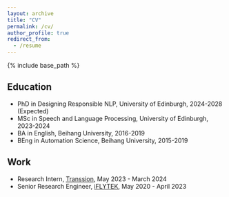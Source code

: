 ```yaml
---
layout: archive
title: "CV"
permalink: /cv/
author_profile: true
redirect_from:
  - /resume
---
```


{% include base_path %}

Education
-----
* PhD in Designing Responsible NLP, University of Edinburgh, 2024-2028 (Expected)
* MSc in Speech and Language Processing, University of Edinburgh, 2023-2024
* BA in English, Beihang University, 2016-2019
* BEng in Automation Science, Beihang University, 2015-2019

Work
-----
* Research Intern, [Transsion](https://www.transsion.com/en), May 2023 - March 2024
  <!-- * Researched/Developed automatic prosody annotation for *Controllable TTS*: [Paper](https://www.isca-archive.org/interspeech_2024/zhong24c_interspeech.html), [Arxiv](https://arxiv.org/abs/2309.05423), [Demo](https://jzmzhong.github.io/Automatic-Prosody-Annotator-With-SSWP-CLAP/), [Code](https://github.com/jzmzhong/Automatic-Prosody-Annotator-with-SSWP-CLAP) -->
  <!-- * Researched the effects of prominence and various duration modules for *Expressive TTS* -->
  <!-- * Advised *English TTS*, *Multilingual G2P*, and *TTS R&D Pipeline* -->
  <!-- * Assisted research on *Unified Front-End*, *G2P*, *Fake Audio Detection* -->
* Senior Research Engineer, [iFLYTEK](https://www.iflytek.com/en/), May 2020 - April 2023
  <!-- * Lead Researcher, Multilingual G2P and TN (for 40+ languages) -->
  <!-- * Researcher & Project Lead, English TTS Upgrade -->
  <!-- * Researcher, On-Device TTS -->

<!-- Skills
======
* Skill 1
* Skill 2
  * Sub-skill 2.1
  * Sub-skill 2.2
  * Sub-skill 2.3
* Skill 3 -->

<!-- Publications
======
  <ul>{% for post in site.publications reversed %}
    {% include archive-single-cv.html %}
  {% endfor %}</ul> -->
  
<!-- Talks
======
  <ul>{% for post in site.talks reversed %}
    {% include archive-single-talk-cv.html  %}
  {% endfor %}</ul> -->
  
<!-- Teaching
======
  <ul>{% for post in site.teaching reversed %}
    {% include archive-single-cv.html %}
  {% endfor %}</ul> -->
  
<!-- Service and leadership
======
* Currently signed in to 43 different slack teams -->

